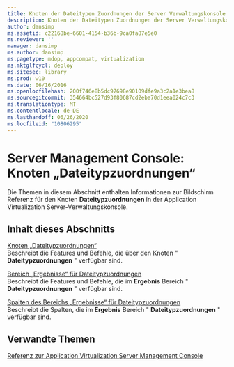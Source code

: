 ```yaml
---
title: Knoten der Dateitypen Zuordnungen der Server Verwaltungskonsole
description: Knoten der Dateitypen Zuordnungen der Server Verwaltungskonsole
author: dansimp
ms.assetid: c22168be-6601-4154-b36b-9ca0fa87e5e0
ms.reviewer: ''
manager: dansimp
ms.author: dansimp
ms.pagetype: mdop, appcompat, virtualization
ms.mktglfcycl: deploy
ms.sitesec: library
ms.prod: w10
ms.date: 06/16/2016
ms.openlocfilehash: 200f746e8b5dc97698e90109dfe9a3c2a1e3bea8
ms.sourcegitcommit: 354664bc527d93f80687cd2eba70d1eea024c7c3
ms.translationtype: MT
ms.contentlocale: de-DE
ms.lasthandoff: 06/26/2020
ms.locfileid: "10806295"
---
```

# Server Management Console: Knoten „Dateitypzuordnungen“


Die Themen in diesem Abschnitt enthalten Informationen zur Bildschirm Referenz für den Knoten **Dateitypzuordnungen** in der Application Virtualization Server-Verwaltungskonsole.

## Inhalt dieses Abschnitts


<a href="" id="file-type-associations-node"></a>[Knoten „Dateitypzuordnungen“](file-type-associations-node.md)  
Beschreibt die Features und Befehle, die über den Knoten " **Dateitypzuordnungen** " verfügbar sind.

<a href="" id="file-type-associations-results-pane"></a>[Bereich „Ergebnisse“ für Dateitypzuordnungen](file-type-associations-results-pane.md)  
Beschreibt die Features und Befehle, die im **Ergebnis** Bereich " **Dateitypzuordnungen** " verfügbar sind.

<a href="" id="file-type-associations-results-pane-columns"></a>[Spalten des Bereichs „Ergebnisse“ für Dateitypzuordnungen](file-type-associations-results-pane-columns.md)  
Beschreibt die Spalten, die im **Ergebnis** Bereich " **Dateitypzuordnungen** " verfügbar sind.

## Verwandte Themen


[Referenz zur Application Virtualization Server Management Console](application-virtualization-server-management-console-reference.md)

 

 






